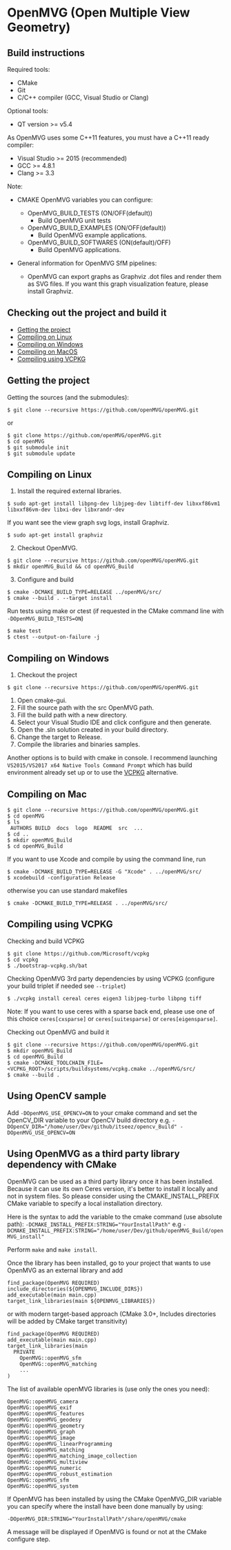OpenMVG (Open Multiple View Geometry)
=====================================

Build instructions
------------------

Required tools:

- CMake
- Git
- C/C++ compiler (GCC, Visual Studio or Clang)

Optional tools:

- QT version >= v5.4

As OpenMVG uses some C++11 features, you must have a C++11 ready compiler:

- Visual Studio >= 2015 (recommended)
- GCC >= 4.8.1
- Clang >= 3.3

Note:

- CMAKE OpenMVG variables you can configure:

  - OpenMVG_BUILD_TESTS (ON/OFF(default))
      - Build OpenMVG unit tests
  - OpenMVG_BUILD_EXAMPLES (ON/OFF(default))
      - Build OpenMVG example applications.
  - OpenMVG_BUILD_SOFTWARES (ON(default)/OFF)
      - Build OpenMVG applications.

- General information for OpenMVG SfM pipelines:

  - OpenMVG can export graphs as Graphviz .dot files and render them as SVG files. If you want this graph visualization feature, please install Graphviz.

Checking out the project and build it
--------------------------------------

- [Getting the project](#checkout)
- [Compiling on Linux](#linux)
- [Compiling on Windows](#windows)
- [Compiling on MacOS](#macos)
- [Compiling using VCPKG](#vcpkg)

Getting the project
--------------------
<a name="checkout"></a>

Getting the sources (and the submodules):
```shell
$ git clone --recursive https://github.com/openMVG/openMVG.git
```
or
```shell
$ git clone https://github.com/openMVG/openMVG.git
$ cd openMVG
$ git submodule init
$ git submodule update
```

Compiling on Linux
-------------------
<a name="linux"></a>

1. Install the required external libraries.
```shell
$ sudo apt-get install libpng-dev libjpeg-dev libtiff-dev libxxf86vm1 libxxf86vm-dev libxi-dev libxrandr-dev
```
If you want see the view graph svg logs, install Graphviz.
```shell
$ sudo apt-get install graphviz
```

2. Checkout OpenMVG.
```shell
$ git clone --recursive https://github.com/openMVG/openMVG.git
$ mkdir openMVG_Build && cd openMVG_Build
```

3. Configure and build
```shell
$ cmake -DCMAKE_BUILD_TYPE=RELEASE ../openMVG/src/
$ cmake --build . --target install
```

Run tests using make or ctest (if requested in the CMake command line with `-DOpenMVG_BUILD_TESTS=ON`)
```shell
$ make test
$ ctest --output-on-failure -j
```

Compiling on Windows
---------------------
<a name="windows"></a>

1. Checkout the project
```shell
$ git clone --recursive https://github.com/openMVG/openMVG.git
```

1. Open cmake-gui.
2. Fill the source path with the src OpenMVG path.
3. Fill the build path with a new directory.
4. Select your Visual Studio IDE and click configure and then generate.
5. Open the .sln solution created in your build directory.
6. Change the target to Release.
7. Compile the libraries and binaries samples.

Another options is to build with cmake in console. I recommend launching `VS2015/VS2017 x64 Native Tools Command Prompt` which has build environment already set up or to use the [VCPKG](#vcpkg) alternative.

Compiling on Mac
-------------------
<a name="macos"></a>

```shell
$ git clone --recursive https://github.com/openMVG/openMVG.git
$ cd openMVG
$ ls
 AUTHORS BUILD  docs  logo  README  src  ...
$ cd ..
$ mkdir openMVG_Build
$ cd openMVG_Build
```

If you want to use Xcode and compile by using the command line, run
```
$ cmake -DCMAKE_BUILD_TYPE=RELEASE -G "Xcode" . ../openMVG/src/
$ xcodebuild -configuration Release
```
otherwise you can use standard makefiles
```shell
$ cmake -DCMAKE_BUILD_TYPE=RELEASE . ../openMVG/src/
```

Compiling using VCPKG
-----------------------
<a name="vcpkg"></a>

Checking and build VCPKG
```shell
$ git clone https://github.com/Microsoft/vcpkg
$ cd vcpkg
$ ./bootstrap-vcpkg.sh/bat
```

Checking OpenMVG 3rd party dependencies by using VCPKG (configure your build triplet if needed see `--triplet`)
```shell
$ ./vcpkg install cereal ceres eigen3 libjpeg-turbo libpng tiff
```
Note: If you want to use ceres with a sparse back end, please use one of this choice `ceres[cxsparse]` or `ceres[suitesparse]` or `ceres[eigensparse]`.

Checking out OpenMVG and build it
```shell
$ git clone --recursive https://github.com/openMVG/openMVG.git
$ mkdir openMVG_Build
$ cd openMVG_Build
$ cmake -DCMAKE_TOOLCHAIN_FILE=<VCPKG_ROOT>/scripts/buildsystems/vcpkg.cmake ../openMVG/src/
$ cmake --build .
```

Using OpenCV sample
--------------------

Add `-DOpenMVG_USE_OPENCV=ON` to your cmake command and set the OpenCV_DIR variable to your OpenCV build directory
e.g. `-DOpenCV_DIR="/home/user/Dev/github/itseez/opencv_Build" -DOpenMVG_USE_OPENCV=ON`

Using OpenMVG as a third party library dependency with CMake
-------------------------------------------------------------

OpenMVG can be used as a third party library once it has been installed.
Because it can use its own Ceres version, it's better to install it locally and not in system files.
So please consider using the CMAKE_INSTALL_PREFIX CMake variable to specify a local installation directory.

Here is the syntax to add the variable to the cmake command (use absolute path):
`-DCMAKE_INSTALL_PREFIX:STRING="YourInstallPath"`
e.g `-DCMAKE_INSTALL_PREFIX:STRING="/home/user/Dev/github/openMVG_Build/openMVG_install"`

Perform `make` and `make install`.

Once the library has been installed, go to your project that wants to use OpenMVG as an external library and add

```
find_package(OpenMVG REQUIRED)
include_directories(${OPENMVG_INCLUDE_DIRS})
add_executable(main main.cpp)
target_link_libraries(main ${OPENMVG_LIBRARIES})
```

or with modern target-based approach (CMake 3.0+, Includes directories will be added by CMake target transitivity)

```
find_package(OpenMVG REQUIRED)
add_executable(main main.cpp)
target_link_libraries(main
  PRIVATE
    OpenMVG::openMVG_sfm
    OpenMVG::openMVG_matching
    ...
)
```

The list of available openMVG libraries is (use only the ones you need):
```
OpenMVG::openMVG_camera
OpenMVG::openMVG_exif
OpenMVG::openMVG_features
OpenMVG::openMVG_geodesy
OpenMVG::openMVG_geometry
OpenMVG::openMVG_graph
OpenMVG::openMVG_image
OpenMVG::openMVG_linearProgramming
OpenMVG::openMVG_matching
OpenMVG::openMVG_matching_image_collection
OpenMVG::openMVG_multiview
OpenMVG::openMVG_numeric
OpenMVG::openMVG_robust_estimation
OpenMVG::openMVG_sfm
OpenMVG::openMVG_system
```

If OpenMVG has been installed by using the CMake OpenMVG_DIR variable you can specify where the install have been done manually by using:

  `-DOpenMVG_DIR:STRING="YourInstallPath"/share/openMVG/cmake`

A message will be displayed if OpenMVG is found or not at the CMake configure step.
